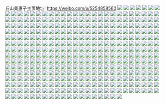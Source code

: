 丘山美惠子主页地址: https://weibo.com/u/5254858560 
![](https://wx4.sinaimg.cn/mw2000/005JCQLely1h9hqg1kg3tj32c0340qv5.jpg) 
![](https://wx4.sinaimg.cn/mw2000/005JCQLely1h9hqfu0bioj32c0340b2b.jpg) 
![](https://wx4.sinaimg.cn/mw2000/005JCQLely1h9hqgddm3hj324h2tyu0y.jpg) 
![](https://wx4.sinaimg.cn/mw2000/005JCQLely1h8usoqdkioj31sc1scx6q.jpg) 
![](https://wx4.sinaimg.cn/mw2000/005JCQLely1h8usoqw7v2j31sc1sc7ob.jpg) 
![](https://wx4.sinaimg.cn/mw2000/005JCQLely1h80srevdiaj32802yox6q.jpg) 
![](https://wx4.sinaimg.cn/mw2000/005JCQLely1h76gn8s11zj32bv28v1ky.jpg) 
![](https://wx4.sinaimg.cn/mw2000/005JCQLely1h76gn89aqsj32c033zgwe.jpg) 
![](https://wx4.sinaimg.cn/mw2000/005JCQLely1h4ukkzekchj32c03404qq.jpg) 
![](https://wx4.sinaimg.cn/mw2000/005JCQLely1h4ukkyao81j323230o7wl.jpg) 
![](https://wx4.sinaimg.cn/mw2000/005JCQLegy1h4ukl910cmj32bz32xkjn.jpg) 
![](https://wx4.sinaimg.cn/mw2000/005JCQLely1h4uklgqszmj32c034te86.jpg) 
![](https://wx4.sinaimg.cn/mw2000/005JCQLely1h4gwjol6ijj30wi17cdvc.jpg) 
![](https://wx4.sinaimg.cn/mw2000/005JCQLely1h4gwjpgzukj30wi17c4ec.jpg) 
![](https://wx4.sinaimg.cn/mw2000/005JCQLely1h3ndalepaaj328h2jy4qp.jpg) 
![](https://wx4.sinaimg.cn/mw2000/005JCQLely1h3bnhmmixcj31ow2drkjl.jpg) 
![](https://wx4.sinaimg.cn/mw2000/005JCQLely1h3bnhlidyoj32lv2bqe82.jpg) 
![](https://wx4.sinaimg.cn/mw2000/005JCQLely1h2b6db7q3cj31pf22dnmf.jpg) 
![](https://wx4.sinaimg.cn/mw2000/005JCQLely1h2b6dc0ezsj31fb1vfb29.jpg) 
![](https://wx4.sinaimg.cn/mw2000/005JCQLely1h2b6dcwt5hj31sc2dse81.jpg) 
![](https://wx4.sinaimg.cn/mw2000/005JCQLely1h2b6dahk23j31sc2ds1kx.jpg) 
![](https://wx4.sinaimg.cn/mw2000/005JCQLely1h1wae7a24rj32yo280hdu.jpg) 
![](https://wx4.sinaimg.cn/mw2000/005JCQLely1h1wae8w0ssj32802yo1kz.jpg) 
![](https://wx4.sinaimg.cn/mw2000/005JCQLely1h10ccjymxyj32802yohdw.jpg) 
![](https://wx4.sinaimg.cn/mw2000/005JCQLely1h10cc9txv2j32802yonpg.jpg) 
![](https://wx4.sinaimg.cn/mw2000/005JCQLely1h0yp074ksqj32c0340u0y.jpg) 
![](https://wx4.sinaimg.cn/mw2000/005JCQLely1h0yp09mqqtj328x1w1b2b.jpg) 
![](https://wx4.sinaimg.cn/mw2000/005JCQLely1h0yp387bdmj32io1w04qr.jpg) 
![](https://wx4.sinaimg.cn/mw2000/005JCQLely1h0yp089p2sj32c03404qq.jpg) 
![](https://wx4.sinaimg.cn/mw2000/005JCQLely1h0yp1t1t8oj31zm28i7wj.jpg) 
![](https://wx4.sinaimg.cn/mw2000/005JCQLely1h0yp392tlvj325s1n01ky.jpg) 
![](https://wx4.sinaimg.cn/mw2000/005JCQLely1h0niwzc6bjj31sc2dsx6p.jpg) 
![](https://wx4.sinaimg.cn/mw2000/005JCQLely1gxy83ph4ldj32802yonph.jpg) 
![](https://wx4.sinaimg.cn/mw2000/005JCQLely1gxy84veidtj32802yohdw.jpg) 
![](https://wx4.sinaimg.cn/mw2000/005JCQLely1gxy83s9ofcj32802yoe82.jpg) 
![](https://wx4.sinaimg.cn/mw2000/005JCQLely1gxy83t8czyj32c0340e83.jpg) 
![](https://wx4.sinaimg.cn/mw2000/005JCQLely1gxbgnn7qfxj30xs0wkagz.jpg) 
![](https://wx4.sinaimg.cn/mw2000/005JCQLely1gxbgq01gbnj30zg0zgte2.jpg) 
![](https://wx4.sinaimg.cn/mw2000/005JCQLegy1gw5rurjnz6j32802yokjm.jpg) 
![](https://wx4.sinaimg.cn/mw2000/005JCQLegy1gw5rutzuc4j32802yokjm.jpg) 
![](https://wx4.sinaimg.cn/mw2000/005JCQLely1gv5gwbgye9j624p24phdu02.jpg) 
![](https://wx4.sinaimg.cn/mw2000/005JCQLely1gty337wlfhj32802yo7wj.jpg) 
![](https://wx4.sinaimg.cn/mw2000/005JCQLely1gty335wvh9j32o22o2npe.jpg) 
![](https://wx4.sinaimg.cn/mw2000/005JCQLely1gty339cfy8j31o02i0x6q.jpg) 
![](https://wx4.sinaimg.cn/mw2000/005JCQLely1gty33gmgrkj32c02c04qq.jpg) 
![](https://wx4.sinaimg.cn/mw2000/005JCQLely1gty33de9vfj31mg1mg1kx.jpg) 
![](https://wx4.sinaimg.cn/mw2000/005JCQLely1gty33awy5vj32yo2yoe82.jpg) 
![](https://wx4.sinaimg.cn/mw2000/005JCQLely1gty33cserzj32802yo1kz.jpg) 
![](https://wx4.sinaimg.cn/mw2000/005JCQLely1gty33hs88zj31uz1uze81.jpg) 
![](https://wx4.sinaimg.cn/mw2000/005JCQLely1gty33f8j1yj32802you0y.jpg) 
![](https://wx4.sinaimg.cn/mw2000/005JCQLegy1gsrcqoqvnsj32uy26c4qs.jpg) 
![](https://wx4.sinaimg.cn/mw2000/005JCQLegy1gsrcr2x8m8j325w2x8x6q.jpg) 
![](https://wx4.sinaimg.cn/mw2000/005JCQLegy1gsrcqvjai5j32802yohdu.jpg) 
![](https://wx4.sinaimg.cn/mw2000/005JCQLegy1gsrcqylpxwj32802yoqv6.jpg) 
![](https://wx4.sinaimg.cn/mw2000/005JCQLegy1gsrcrc95m8j32c02c0e81.jpg) 
![](https://wx4.sinaimg.cn/mw2000/005JCQLegy1gsrcr74d7zj32802toe83.jpg) 
![](https://wx4.sinaimg.cn/mw2000/005JCQLegy1gsrcratzsyj32802you0y.jpg) 
![](https://wx4.sinaimg.cn/mw2000/005JCQLegy1gsrcqsix6jj62802v4e8302.jpg) 
![](https://wx4.sinaimg.cn/mw2000/005JCQLegy1gsrcrfy68bj32802yonpe.jpg) 
![](https://wx4.sinaimg.cn/mw2000/005JCQLegy1gslcyjhjsfj32c02c0qv6.jpg) 
![](https://wx4.sinaimg.cn/mw2000/005JCQLegy1gslczflqwyj32c02c0x6q.jpg) 
![](https://wx4.sinaimg.cn/mw2000/005JCQLegy1gslcyzq899j32802vw7wj.jpg) 
![](https://wx4.sinaimg.cn/mw2000/005JCQLegy1gslcz3qp7hj327x2qke83.jpg) 
![](https://wx4.sinaimg.cn/mw2000/005JCQLegy1gslcytbl8ij62c02c04qp02.jpg) 
![](https://wx4.sinaimg.cn/mw2000/005JCQLegy1gslcyrvmblj32612611ky.jpg) 
![](https://wx4.sinaimg.cn/mw2000/005JCQLegy1gslczd7m5uj327x2nmkjm.jpg) 
![](https://wx4.sinaimg.cn/mw2000/005JCQLegy1gslczj1o6jj32c02c01ky.jpg) 
![](https://wx4.sinaimg.cn/mw2000/005JCQLegy1gslcznil53j32802yoe83.jpg) 
![](https://wx4.sinaimg.cn/mw2000/005JCQLegy1gslc5s2g2hj32c02c01ky.jpg) 
![](https://wx4.sinaimg.cn/mw2000/005JCQLely1grj9vf8l2mj327u2t6hdv.jpg) 
![](https://wx4.sinaimg.cn/mw2000/005JCQLely1grj9vamh7xj32c02c0b2b.jpg) 
![](https://wx4.sinaimg.cn/mw2000/005JCQLegy1gr9gpxx2oyj326d26d4qp.jpg) 
![](https://wx4.sinaimg.cn/mw2000/005JCQLegy1gr9gpwc51qj32c02c07wh.jpg) 
![](https://wx4.sinaimg.cn/mw2000/005JCQLegy1gr9gqkfp16j32c02c0hdt.jpg) 
![](https://wx4.sinaimg.cn/mw2000/005JCQLegy1gr9gq1rd2wj32c02c07wh.jpg) 
![](https://wx4.sinaimg.cn/mw2000/005JCQLegy1gr9gpupoloj32c02c01hf.jpg) 
![](https://wx4.sinaimg.cn/mw2000/005JCQLegy1gr9gq7gnwqj32c02c0e81.jpg) 
![](https://wx4.sinaimg.cn/mw2000/005JCQLegy1gr9grh1lsij327j27j4qp.jpg) 
![](https://wx4.sinaimg.cn/mw2000/005JCQLegy1gr9grikenjj32482487qw.jpg) 
![](https://wx4.sinaimg.cn/mw2000/005JCQLegy1gr9grk1d11j32c02c07wh.jpg) 
![](https://wx4.sinaimg.cn/mw2000/005JCQLegy1gr9gswrzwkj32802yonpf.jpg) 
![](https://wx4.sinaimg.cn/mw2000/005JCQLegy1gr9gsu7c91j32g5280u0z.jpg) 
![](https://wx4.sinaimg.cn/mw2000/005JCQLegy1gr9gsy8cmvj32c02c0b29.jpg) 
![](https://wx4.sinaimg.cn/mw2000/005JCQLegy1gr9gt0iy1mj32c02c0npd.jpg) 
![](https://wx4.sinaimg.cn/mw2000/005JCQLegy1gr9gt4s7n2j32802yo1l0.jpg) 
![](https://wx4.sinaimg.cn/mw2000/005JCQLegy1gr8unwe4pij32c02c0kjl.jpg) 
![](https://wx4.sinaimg.cn/mw2000/005JCQLegy1gr8uo1elahj32c02c0noj.jpg) 
![](https://wx4.sinaimg.cn/mw2000/005JCQLegy1gr8uo6w3nzj32c02c0x6p.jpg) 
![](https://wx4.sinaimg.cn/mw2000/005JCQLegy1gr8uoq8wzpj32c03401l0.jpg) 
![](https://wx4.sinaimg.cn/mw2000/005JCQLegy1gr8uowvrmzj32c02c0e82.jpg) 
![](https://wx4.sinaimg.cn/mw2000/005JCQLegy1gr8up4mqx9j32c02c04qr.jpg) 
![](https://wx4.sinaimg.cn/mw2000/005JCQLegy1gr8upanl8fj32c02c01kx.jpg) 
![](https://wx4.sinaimg.cn/mw2000/005JCQLegy1gr8upiedthj32c02c0e81.jpg) 
![](https://wx4.sinaimg.cn/mw2000/005JCQLegy1gr8upym4laj32c02c07wh.jpg) 
![](https://wx4.sinaimg.cn/mw2000/005JCQLegy1gr7w1os14yj32c02c07wl.jpg) 
![](https://wx4.sinaimg.cn/mw2000/005JCQLegy1gr7w1m3026j32c02c0tx7.jpg) 
![](https://wx4.sinaimg.cn/mw2000/005JCQLegy1gr7w1zq8asj32c02c0b2e.jpg) 
![](https://wx4.sinaimg.cn/mw2000/005JCQLegy1gr7w22c2e2j320u27qhdt.jpg) 
![](https://wx4.sinaimg.cn/mw2000/005JCQLegy1gr7w1v7s9ej32c02c0npf.jpg) 
![](https://wx4.sinaimg.cn/mw2000/005JCQLegy1gr7w20ywa4j32c02c04qq.jpg) 
![](https://wx4.sinaimg.cn/mw2000/005JCQLegy1gr7w1ppzahj32c02c0kjl.jpg) 
![](https://wx4.sinaimg.cn/mw2000/005JCQLegy1gr7w1s7a6tj32802yonpf.jpg) 
![](https://wx4.sinaimg.cn/mw2000/005JCQLegy1gr7w1taothj32c02c0hdt.jpg) 
![](https://wx4.sinaimg.cn/mw2000/005JCQLegy1gr5ffekkajj32c02c07wh.jpg) 
![](https://wx4.sinaimg.cn/mw2000/005JCQLegy1gr5fem9rw3j32c03401ky.jpg) 
![](https://wx4.sinaimg.cn/mw2000/005JCQLegy1gr5ffbwl6lj326d26d1kx.jpg) 
![](https://wx4.sinaimg.cn/mw2000/005JCQLegy1gr5ff8ehpfj32c02c0x6p.jpg) 
![](https://wx4.sinaimg.cn/mw2000/005JCQLegy1gr5ffijrgfj32c02hctiw.jpg) 
![](https://wx4.sinaimg.cn/mw2000/005JCQLegy1gr5ff2pw1rj32c0340kjl.jpg) 
![](https://wx4.sinaimg.cn/mw2000/005JCQLegy1gr5fe4wyb0j31zd1zd1kx.jpg) 
![](https://wx4.sinaimg.cn/mw2000/005JCQLegy1gr5feqk7efj628i317qll02.jpg) 
![](https://wx4.sinaimg.cn/mw2000/005JCQLegy1gr5ffgyew6j321s21s7v2.jpg) 
![](https://wx4.sinaimg.cn/mw2000/005JCQLegy1gr475mdrsgj32802yo7wk.jpg) 
![](https://wx4.sinaimg.cn/mw2000/005JCQLegy1gr475dray3j32802yokjn.jpg) 
![](https://wx4.sinaimg.cn/mw2000/005JCQLegy1gr4759gmzhj32yo280npg.jpg) 
![](https://wx4.sinaimg.cn/mw2000/005JCQLegy1gr475hf44gj321q2u87wj.jpg) 
![](https://wx4.sinaimg.cn/mw2000/005JCQLegy1gr47611z6dj32722kehdu.jpg) 
![](https://wx4.sinaimg.cn/mw2000/005JCQLegy1gr4751v5l9j31yk2trnpe.jpg) 
![](https://wx4.sinaimg.cn/mw2000/005JCQLegy1gr475xyxmpj32802yo4qs.jpg) 
![](https://wx4.sinaimg.cn/mw2000/005JCQLegy1gr475475c8j326a2ev7wi.jpg) 
![](https://wx4.sinaimg.cn/mw2000/005JCQLegy1gr475sb4voj32802yob2c.jpg) 
![](https://wx4.sinaimg.cn/mw2000/005JCQLely1gqss5t2x1zj32802yo1kz.jpg) 
![](https://wx4.sinaimg.cn/mw2000/005JCQLely1gqss7m7m1zj32802yo1kz.jpg) 
![](https://wx4.sinaimg.cn/mw2000/005JCQLely1gqss5v5o7ej32802yo1kz.jpg) 
![](https://wx4.sinaimg.cn/mw2000/005JCQLely1gqss60a1l8j32802yo7wj.jpg) 
![](https://wx4.sinaimg.cn/mw2000/005JCQLely1gqcm60f91ij32802you18.jpg) 
![](https://wx4.sinaimg.cn/mw2000/005JCQLely1gqcm3ugkhsj32802yo4qr.jpg) 
![](https://wx4.sinaimg.cn/mw2000/005JCQLely1gqcm3wthlcj32802yo1kz.jpg) 
![](https://wx4.sinaimg.cn/mw2000/005JCQLely1gqcm41ti03j32802yoqv6.jpg) 
![](https://wx4.sinaimg.cn/mw2000/005JCQLely1gqcm6phq49j32802yoqv6.jpg) 
![](https://wx4.sinaimg.cn/mw2000/005JCQLely1gqcm40x4ijj32802yo4qs.jpg) 
![](https://wx4.sinaimg.cn/mw2000/005JCQLely1gqcm3z4986j32802yo1kz.jpg) 
![](https://wx4.sinaimg.cn/mw2000/005JCQLely1gqcm42uv0oj32802yob2b.jpg) 
![](https://wx4.sinaimg.cn/mw2000/005JCQLely1gqcm62pzqzj32802yonpf.jpg) 
![](https://wx4.sinaimg.cn/mw2000/005JCQLely1gp86hugfq9j320a2gw7wi.jpg) 
![](https://wx4.sinaimg.cn/mw2000/005JCQLely1gp86hstdjbj324u2ru1ky.jpg) 
![](https://wx4.sinaimg.cn/mw2000/005JCQLely1gp86hvnrigj327g2d8npd.jpg) 
![](https://wx4.sinaimg.cn/mw2000/005JCQLely1gp86hxs7amj31yn2ojb2a.jpg) 
![](https://wx4.sinaimg.cn/mw2000/005JCQLely1gp86hyprlkj325b2vpb2a.jpg) 
![](https://wx4.sinaimg.cn/mw2000/005JCQLely1gozn1wz28zj32802yo7wk.jpg) 
![](https://wx4.sinaimg.cn/mw2000/005JCQLely1gozn1y4b5pj32c0340b2a.jpg) 
![](https://wx4.sinaimg.cn/mw2000/005JCQLely1gozn203ig6j32802yo7wk.jpg) 
![](https://wx4.sinaimg.cn/mw2000/005JCQLely1gozn21o01cj32yo2804qs.jpg) 
![](https://wx4.sinaimg.cn/mw2000/005JCQLely1gozn23vm8lj32yo280hdw.jpg) 
![](https://wx4.sinaimg.cn/mw2000/005JCQLely1gozn4950j4j32802yohdw.jpg) 
![](https://wx4.sinaimg.cn/mw2000/005JCQLely1gozn2bldjzj32802piqv8.jpg) 
![](https://wx4.sinaimg.cn/mw2000/005JCQLely1gozn266jwej32802yoqv7.jpg) 
![](https://wx4.sinaimg.cn/mw2000/005JCQLely1gozn27q7pfj32yo280hdw.jpg) 
![](https://wx4.sinaimg.cn/mw2000/005JCQLely1gnyukhj9sdj32802yoe84.jpg) 
![](https://wx4.sinaimg.cn/mw2000/005JCQLely1gnyuklqpemj32802yo1kz.jpg) 
![](https://wx4.sinaimg.cn/mw2000/005JCQLely1gnyukekdjjj32802yohdx.jpg) 
![](https://wx4.sinaimg.cn/mw2000/005JCQLely1gnyukk67l1j32802yonpg.jpg) 
![](https://wx4.sinaimg.cn/mw2000/005JCQLely1gnxwi8lpmpj32802yob2c.jpg) 
![](https://wx4.sinaimg.cn/mw2000/005JCQLely1gnxwignpqqj32802yohdw.jpg) 
![](https://wx4.sinaimg.cn/mw2000/005JCQLely1gnxwh21hfmj32802yoe84.jpg) 
![](https://wx4.sinaimg.cn/mw2000/005JCQLely1gnxwhuumzmj32802yonpg.jpg) 
![](https://wx4.sinaimg.cn/mw2000/005JCQLegy1gnjfoods4cj30n01dstfb.jpg) 
![](https://wx4.sinaimg.cn/mw2000/005JCQLely1gnd0m0w2v3j32c0340u0y.jpg) 
![](https://wx4.sinaimg.cn/mw2000/005JCQLely1gnd0m25yfgj32c0340hdu.jpg) 
![](https://wx4.sinaimg.cn/mw2000/005JCQLely1gnd0m4qba9j32c0340kjm.jpg) 
![](https://wx4.sinaimg.cn/mw2000/005JCQLely1gnd0m6a354j32c0340b2b.jpg) 
![](https://wx4.sinaimg.cn/mw2000/005JCQLely1gn2lgg6j53j30u00u00xj.jpg) 
![](https://wx4.sinaimg.cn/mw2000/005JCQLely1gn2lgfxu8oj30u00u043v.jpg) 
![](https://wx4.sinaimg.cn/mw2000/005JCQLely1gmk7rc87gwj32802yo4qs.jpg) 
![](https://wx4.sinaimg.cn/mw2000/005JCQLely1gmk7r9oc5vj32802you0x.jpg) 
![](https://wx4.sinaimg.cn/mw2000/005JCQLely1gmk7r68ww3j32yo280u0z.jpg) 
![](https://wx4.sinaimg.cn/mw2000/005JCQLely1gmk7troiqzj32802yo7wk.jpg) 
![](https://wx4.sinaimg.cn/mw2000/005JCQLely1gmfe8306zdj30u01hcqau.jpg) 
![](https://wx4.sinaimg.cn/mw2000/005JCQLely1gmfe8k6p68j32c02c0e81.jpg) 
![](https://wx4.sinaimg.cn/mw2000/005JCQLely1gmfe8chdsjj32c02c0kjm.jpg) 
![](https://wx4.sinaimg.cn/mw2000/005JCQLely1gmfe8fnvjgj32c02c0x6q.jpg) 
![](https://wx4.sinaimg.cn/mw2000/005JCQLely1gmfe81iy6bj32c02c04qp.jpg) 
![](https://wx4.sinaimg.cn/mw2000/005JCQLely1gmfe8hanhfj32c02c07wh.jpg) 
![](https://wx4.sinaimg.cn/mw2000/005JCQLely1gmfe86a7zvj32c02c01ky.jpg) 
![](https://wx4.sinaimg.cn/mw2000/005JCQLely1gmfe88ak0nj32c02c0x6p.jpg) 
![](https://wx4.sinaimg.cn/mw2000/005JCQLely1gmfe89b3mjj30n01dsn6x.jpg) 
![](https://wx4.sinaimg.cn/mw2000/005JCQLely1gmay58sbkbj32802yokjn.jpg) 
![](https://wx4.sinaimg.cn/mw2000/005JCQLely1gmay4xdh1hj32yo2807wk.jpg) 
![](https://wx4.sinaimg.cn/mw2000/005JCQLely1gmay53ihy8j32802you0z.jpg) 
![](https://wx4.sinaimg.cn/mw2000/005JCQLely1gmay5527e4j32802yo7wl.jpg) 
![](https://wx4.sinaimg.cn/mw2000/005JCQLely1gmay4ziiv2j32bc2bcqv5.jpg) 
![](https://wx4.sinaimg.cn/mw2000/005JCQLely1gmay4vj0zzj32802yohdw.jpg) 
![](https://wx4.sinaimg.cn/mw2000/005JCQLely1gmay52d9erj32yo2804qr.jpg) 
![](https://wx4.sinaimg.cn/mw2000/005JCQLely1gmay56zj9uj32802yokjo.jpg) 
![](https://wx4.sinaimg.cn/mw2000/005JCQLely1gmay518j8cj32802yoqv7.jpg) 
![](https://wx4.sinaimg.cn/mw2000/005JCQLely1gm572yc1dej32802yohdv.jpg) 
![](https://wx4.sinaimg.cn/mw2000/005JCQLely1gm572uk9kyj32802yonpf.jpg) 
![](https://wx4.sinaimg.cn/mw2000/005JCQLely1gm573vfckxj32yo280npg.jpg) 
![](https://wx4.sinaimg.cn/mw2000/005JCQLely1gm572wkuguj32802yohdv.jpg) 
![](https://wx4.sinaimg.cn/mw2000/005JCQLegy1gltmj7848qj32802yo1l0.jpg) 
![](https://wx4.sinaimg.cn/mw2000/005JCQLegy1gltmiya1u1j32802yox6p.jpg) 
![](https://wx4.sinaimg.cn/mw2000/005JCQLegy1gltmjg2trej32802yo1l0.jpg) 
![](https://wx4.sinaimg.cn/mw2000/005JCQLegy1gltmjogxm4j32802yox6r.jpg) 
![](https://wx4.sinaimg.cn/mw2000/005JCQLely1glja85a0znj32802yo7wk.jpg) 
![](https://wx4.sinaimg.cn/mw2000/005JCQLely1glj4jdzqfpj32802yokjn.jpg) 
![](https://wx4.sinaimg.cn/mw2000/005JCQLely1glj4jacf1ij32802you0z.jpg) 
![](https://wx4.sinaimg.cn/mw2000/005JCQLely1glj4j681tmj32802yo7wk.jpg) 
![](https://wx4.sinaimg.cn/mw2000/005JCQLely1glj4j8hf4jj32802yonpf.jpg) 
![](https://wx4.sinaimg.cn/mw2000/005JCQLely1gksh4otxl2j32802yoe85.jpg) 
![](https://wx4.sinaimg.cn/mw2000/005JCQLely1gksh4rrpjcj32x527wx6s.jpg) 
![](https://wx4.sinaimg.cn/mw2000/005JCQLely1gksh4tztykj32yo280x6s.jpg) 
![](https://wx4.sinaimg.cn/mw2000/005JCQLely1gksh4vgqquj32c02c0qv7.jpg) 
![](https://wx4.sinaimg.cn/mw2000/005JCQLely1gknzr01zb5j30u00u0tic.jpg) 
![](https://wx4.sinaimg.cn/mw2000/005JCQLely1gknzqy4k96j32c02c0qv5.jpg) 
![](https://wx4.sinaimg.cn/mw2000/005JCQLely1gjzo4ps9w9j32802yo7wk.jpg) 
![](https://wx4.sinaimg.cn/mw2000/005JCQLely1gjzo4rqx1vj32802yox6s.jpg) 
![](https://wx4.sinaimg.cn/mw2000/005JCQLely1gjzo4t8qoij32802yokjo.jpg) 
![](https://wx4.sinaimg.cn/mw2000/005JCQLely1gjzo4v6ekwj32802yox6s.jpg) 
![](https://wx4.sinaimg.cn/mw2000/005JCQLely1giup077pemj32yo280e84.jpg) 
![](https://wx4.sinaimg.cn/mw2000/005JCQLely1giup0f1jdoj32802yonpg.jpg) 
![](https://wx4.sinaimg.cn/mw2000/005JCQLely1giup0mvtoqj32802yob2d.jpg) 
![](https://wx4.sinaimg.cn/mw2000/005JCQLely1giuozwicghj31o01o0e81.jpg) 
![](https://wx4.sinaimg.cn/mw2000/005JCQLely1gijiaux1g8j33401r01ky.jpg) 
![](https://wx4.sinaimg.cn/mw2000/005JCQLely1gijiatrby3j33401r04qq.jpg) 
![](https://wx4.sinaimg.cn/mw2000/005JCQLely1gijib2m9ffj35bu2t07wk.jpg) 
![](https://wx4.sinaimg.cn/mw2000/005JCQLely1gijiax9wufj33401r0kjl.jpg) 
![](https://wx4.sinaimg.cn/mw2000/005JCQLely1gijiavznw0j33401r0hdt.jpg) 
![](https://wx4.sinaimg.cn/mw2000/005JCQLely1gijias7n99j31r0340e81.jpg) 
![](https://wx4.sinaimg.cn/mw2000/005JCQLely1gijiaz04l2j33401r01kx.jpg) 
![](https://wx4.sinaimg.cn/mw2000/005JCQLely1gijiazxm12j33401r0hdt.jpg) 
![](https://wx4.sinaimg.cn/mw2000/005JCQLely1gijiay84jhj33401r0e81.jpg) 
![](https://wx4.sinaimg.cn/mw2000/005JCQLely1giieutfujgj327j2nee84.jpg) 
![](https://wx4.sinaimg.cn/mw2000/005JCQLely1giieuohhgkj32802yo7wl.jpg) 
![](https://wx4.sinaimg.cn/mw2000/005JCQLely1giieum9a7bj32802yohdw.jpg) 
![](https://wx4.sinaimg.cn/mw2000/005JCQLely1giieukkky0j32802yox6t.jpg) 
![](https://wx4.sinaimg.cn/mw2000/005JCQLely1giieuvdps1j32802yoe85.jpg) 
![](https://wx4.sinaimg.cn/mw2000/005JCQLely1giieurf3m4j32802yob2d.jpg) 
![](https://wx4.sinaimg.cn/mw2000/005JCQLely1giievq5nh0j31r0340e83.jpg) 
![](https://wx4.sinaimg.cn/mw2000/005JCQLely1gi59ifqtwfj32802yohdw.jpg) 
![](https://wx4.sinaimg.cn/mw2000/005JCQLely1ghrj86r82qj31400u017b.jpg) 
![](https://wx4.sinaimg.cn/mw2000/005JCQLely1ghei3rtuu1j30u01dtwx2.jpg) 
![](https://wx4.sinaimg.cn/mw2000/005JCQLely1gh4twesx78j32802kau11.jpg) 
![](https://wx4.sinaimg.cn/mw2000/005JCQLely1ggxp103hirj32802yohdx.jpg) 
![](https://wx4.sinaimg.cn/mw2000/005JCQLely1ggxp0ggclmj3280280u11.jpg) 
![](https://wx4.sinaimg.cn/mw2000/005JCQLely1ggxp0k4cdmj3280280x6t.jpg) 
![](https://wx4.sinaimg.cn/mw2000/005JCQLely1ggxp0brq8vj32802ckb2e.jpg) 
![](https://wx4.sinaimg.cn/mw2000/005JCQLely1ggxp0v03fgj323a2c0qv7.jpg) 
![](https://wx4.sinaimg.cn/mw2000/005JCQLely1ggxp0n8goxj328023ykjp.jpg) 
![](https://wx4.sinaimg.cn/mw2000/005JCQLely1ggxp0yimotj3280280x6t.jpg) 
![](https://wx4.sinaimg.cn/mw2000/005JCQLely1ggxp0rk693j32802yoqvb.jpg) 
![](https://wx4.sinaimg.cn/mw2000/005JCQLely1ggxp12s7c2j32802yob2d.jpg) 
![](https://wx4.sinaimg.cn/mw2000/005JCQLely1ggx7b0nwt9j31r82ohqv8.jpg) 
![](https://wx4.sinaimg.cn/mw2000/005JCQLely1ggx7b2mf59j31vd2v4kjp.jpg) 
![](https://wx4.sinaimg.cn/mw2000/005JCQLely1ggx7ayj6r5j32802yo4qv.jpg) 
![](https://wx4.sinaimg.cn/mw2000/005JCQLely1ggx7b4w4r7j323o2lxqv9.jpg) 
![](https://wx4.sinaimg.cn/mw2000/005JCQLely1ggeaflhfvsj3280280hdv.jpg) 
![](https://wx4.sinaimg.cn/mw2000/005JCQLely1ggeafo39dxj32yo2807wl.jpg) 
![](https://wx4.sinaimg.cn/mw2000/005JCQLely1ggeafqg1krj32802801l0.jpg) 
![](https://wx4.sinaimg.cn/mw2000/005JCQLely1ggeafirf5jj32dy1wt7wi.jpg) 
![](https://wx4.sinaimg.cn/mw2000/005JCQLely1gfp9mret31j32402tc7wi.jpg) 
![](https://wx4.sinaimg.cn/mw2000/005JCQLely1gfm49fvafhj31o0280npd.jpg) 
![](https://wx4.sinaimg.cn/mw2000/005JCQLely1gfgmms0qlcj31zu2xtx6q.jpg) 
![](https://wx4.sinaimg.cn/mw2000/005JCQLely1gfblqy2rhrj33402c01l0.jpg) 
![](https://wx4.sinaimg.cn/mw2000/005JCQLely1gfblqw9q9cj32802yo4qt.jpg) 
![](https://wx4.sinaimg.cn/mw2000/005JCQLely1gf7cqgt5mwj32982704qp.jpg) 
![](https://wx4.sinaimg.cn/mw2000/005JCQLely1gf5mbh95omj32c02c04qs.jpg) 
![](https://wx4.sinaimg.cn/mw2000/005JCQLely1gf5mbjuf9wj32802yokjo.jpg) 
![](https://wx4.sinaimg.cn/mw2000/005JCQLely1gesp4ttj6aj30u0140dqd.jpg) 
![](https://wx4.sinaimg.cn/mw2000/005JCQLely1gesp4t2wpij30u014012g.jpg) 
![](https://wx4.sinaimg.cn/mw2000/005JCQLely1georb64lcuj30zh0u0gyl.jpg) 
![](https://wx4.sinaimg.cn/mw2000/005JCQLely1georb75jeyj31400u0wqm.jpg) 
![](https://wx4.sinaimg.cn/mw2000/005JCQLely1georalrxs3j31400u0dvp.jpg) 
![](https://wx4.sinaimg.cn/mw2000/005JCQLely1georakykm2j31400u0wqe.jpg) 
![](https://wx4.sinaimg.cn/mw2000/005JCQLely1georb8vdfsj30u0140tp9.jpg) 
![](https://wx4.sinaimg.cn/mw2000/005JCQLely1georb9yib0j30u0140tl4.jpg) 
![](https://wx4.sinaimg.cn/mw2000/005JCQLely1ge9ww4i0bqj31o02807wi.jpg) 
![](https://wx4.sinaimg.cn/mw2000/005JCQLely1ge9ww5ve1dj31o0280b2a.jpg) 
![](https://wx4.sinaimg.cn/mw2000/005JCQLely1ge7je7mbn0j31900u0u04.jpg) 
![](https://wx4.sinaimg.cn/mw2000/005JCQLely1ge7je8tgz7j30id0c9te9.jpg) 
![](https://wx4.sinaimg.cn/mw2000/005JCQLely1ge7jerusamj32vg1bskjn.jpg) 
![](https://wx4.sinaimg.cn/mw2000/005JCQLely1ge7jf2upgsj32yo1dae81.jpg) 
![](https://wx4.sinaimg.cn/mw2000/005JCQLely1ge7je3wjsej30yh0xln9w.jpg) 
![](https://wx4.sinaimg.cn/mw2000/005JCQLely1ge7je1xupmj32801o0hdt.jpg) 
![](https://wx4.sinaimg.cn/mw2000/005JCQLely1ge2ur4ra2qj31401hckjl.jpg) 
![](https://wx4.sinaimg.cn/mw2000/005JCQLely1ge2ur58j10j33402c0e5h.jpg) 
![](https://wx4.sinaimg.cn/mw2000/005JCQLely1gdmhzyxdd7j30u01407a9.jpg) 
![](https://wx4.sinaimg.cn/mw2000/005JCQLely1gdmhzzbuv2j30u0140dkt.jpg) 
![](https://wx4.sinaimg.cn/mw2000/005JCQLely1gdmhzztfcmj30u0140q7x.jpg) 
![](https://wx4.sinaimg.cn/mw2000/005JCQLely1gdmi00gm23j30u01407dx.jpg) 
![](https://wx4.sinaimg.cn/mw2000/005JCQLely1gdj4kpyz9wj32801o04qq.jpg) 
![](https://wx4.sinaimg.cn/mw2000/005JCQLely1gdj4kp09xjj32801no7wi.jpg) 
![](https://wx4.sinaimg.cn/mw2000/005JCQLely1gd7hphycb5j32801o0b2a.jpg) 
![](https://wx4.sinaimg.cn/mw2000/005JCQLely1gcw0mfgnbqj30xq0u07b2.jpg) 
![](https://wx4.sinaimg.cn/mw2000/005JCQLely1gcw0mm04bij30u00u0tbs.jpg) 
![](https://wx4.sinaimg.cn/mw2000/005JCQLely1gcw0mk2e4cj30st0ytqbe.jpg) 
![](https://wx4.sinaimg.cn/mw2000/005JCQLely1gbhwvx9jfdj31o01o0b2d.jpg) 
![](https://wx4.sinaimg.cn/mw2000/005JCQLely1gb5f4ebh4uj32801o0x6p.jpg) 
![](https://wx4.sinaimg.cn/mw2000/005JCQLely1gb5f4fypawj32801o01ky.jpg) 
![](https://wx4.sinaimg.cn/mw2000/005JCQLely1gb5f4gwu8tj32801o07wh.jpg) 
![](https://wx4.sinaimg.cn/mw2000/005JCQLely1gb5f4iogm3j32801o07wh.jpg) 
![](https://wx4.sinaimg.cn/mw2000/005JCQLely1gavd9cqr8tj31h11o0u0x.jpg) 
![](https://wx4.sinaimg.cn/mw2000/005JCQLely1gavd9dp58zj314q1o07wh.jpg) 
![](https://wx4.sinaimg.cn/mw2000/005JCQLely1gajvfh92ttj31400u0k53.jpg) 
![](https://wx4.sinaimg.cn/mw2000/005JCQLely1gajvfvjyr1j340x2om7wt.jpg) 
![](https://wx4.sinaimg.cn/mw2000/005JCQLely1gajvfgugr7j31o0140x6q.jpg) 
![](https://wx4.sinaimg.cn/mw2000/005JCQLely1gajvfey0xaj30xr1o0x6p.jpg) 
![](https://wx4.sinaimg.cn/mw2000/005JCQLely1gajvffl69rj31o0140qv5.jpg) 
![](https://wx4.sinaimg.cn/mw2000/005JCQLely1gajvfhg6fgj31900u0add.jpg) 
![](https://wx4.sinaimg.cn/mw2000/005JCQLely1gajvfe9qgjj31o00xr4qq.jpg) 
![](https://wx4.sinaimg.cn/mw2000/005JCQLely1gajvfiksrwj31o0190kjm.jpg) 
![](https://wx4.sinaimg.cn/mw2000/005JCQLely1gajvfowqgpj34482qte8d.jpg) 
![](https://wx4.sinaimg.cn/mw2000/005JCQLely1gagdchrym5j31901o0b2a.jpg) 
![](https://wx4.sinaimg.cn/mw2000/005JCQLely1g9rwar5i3oj3190190b29.jpg) 
![](https://wx4.sinaimg.cn/mw2000/005JCQLely1g9rwarzqxcj31901904qp.jpg) 
![](https://wx4.sinaimg.cn/mw2000/005JCQLely1g9rwasvlz1j31901904qp.jpg) 
![](https://wx4.sinaimg.cn/mw2000/005JCQLely1g9rwaut3i5j31901904qr.jpg) 
![](https://wx4.sinaimg.cn/mw2000/005JCQLely1g9p9ytigw9j31400u0gsn.jpg) 
![](https://wx4.sinaimg.cn/mw2000/005JCQLely1g9p9z1zw11j310f14n1kx.jpg) 
![](https://wx4.sinaimg.cn/mw2000/005JCQLely1g9e3pxd4t7j31eh0xgx6p.jpg) 
![](https://wx4.sinaimg.cn/mw2000/005JCQLely1g9e3q7zefbj31901o0x6q.jpg) 
![](https://wx4.sinaimg.cn/mw2000/005JCQLely1g9e3qavkrtj31o0190npe.jpg) 
![](https://wx4.sinaimg.cn/mw2000/005JCQLely1g9e3qdbuh7j31o0190kjm.jpg) 
![](https://wx4.sinaimg.cn/mw2000/005JCQLely1g9e3ptu6qpj31o01o0u11.jpg) 
![](https://wx4.sinaimg.cn/mw2000/005JCQLely1g9e3q4s1czj31d2190b2a.jpg) 
![](https://wx4.sinaimg.cn/mw2000/005JCQLely1g9e3q2fibhj31e1162x6p.jpg) 
![](https://wx4.sinaimg.cn/mw2000/005JCQLely1g9e3qfkaucj317m1ixb2a.jpg) 
![](https://wx4.sinaimg.cn/mw2000/005JCQLely1g9e3q0eudpj31j417db2a.jpg) 
![](https://wx4.sinaimg.cn/mw2000/005JCQLely1g99igdaz8cj30u014046o.jpg) 
![](https://wx4.sinaimg.cn/mw2000/005JCQLely1g7xn760j41j33402c0npd.jpg) 
![](https://wx4.sinaimg.cn/mw2000/005JCQLely1g7m5f7c0owj30y9166npd.jpg) 
![](https://wx4.sinaimg.cn/mw2000/005JCQLely1g77ho7lviij3190190e82.jpg) 
![](https://wx4.sinaimg.cn/mw2000/005JCQLely1g77ho62n2hj3190190b29.jpg) 
![](https://wx4.sinaimg.cn/mw2000/005JCQLely1g77ho6uwa0j31901gix6p.jpg) 
![](https://wx4.sinaimg.cn/mw2000/005JCQLely1g77ho5hcfij31901fekjm.jpg) 
![](https://wx4.sinaimg.cn/mw2000/005JCQLely1g6w26jng0wj310g15nb29.jpg) 
![](https://wx4.sinaimg.cn/mw2000/005JCQLely1g6bxpl8i0aj31o01o01kz.jpg) 
![](https://wx4.sinaimg.cn/mw2000/005JCQLely1g6bxpme37ij31o01o0x6q.jpg) 
![](https://wx4.sinaimg.cn/mw2000/005JCQLely1g67m0fjfo7j31901o0hdu.jpg) 
![](https://wx4.sinaimg.cn/mw2000/005JCQLely1g67m0hngq1j31901o0qv6.jpg) 
![](https://wx4.sinaimg.cn/mw2000/005JCQLely1g67m0jczuwj31901o0npe.jpg) 
![](https://wx4.sinaimg.cn/mw2000/005JCQLely1g67m0mlkojj31901o0npe.jpg) 
![](https://wx4.sinaimg.cn/mw2000/005JCQLegy1g5i2rmvh2kj3190190npd.jpg) 
![](https://wx4.sinaimg.cn/mw2000/005JCQLegy1g5i2rp2v89j3190190npd.jpg) 
![](https://wx4.sinaimg.cn/mw2000/005JCQLegy1g5i2rrayahj3190190npd.jpg) 
![](https://wx4.sinaimg.cn/mw2000/005JCQLegy1g5i2rjyb80j3190190hdt.jpg) 
![](https://wx4.sinaimg.cn/mw2000/005JCQLegy1g5g2heb8ylj31901o04qr.jpg) 
![](https://wx4.sinaimg.cn/mw2000/005JCQLegy1g5g2hijj8yj31901o04qr.jpg) 
![](https://wx4.sinaimg.cn/mw2000/005JCQLely1g5ej7xo0yij31o01901ky.jpg) 
![](https://wx4.sinaimg.cn/mw2000/005JCQLely1g5ej83x3axj337k2eo4qq.jpg) 
![](https://wx4.sinaimg.cn/mw2000/005JCQLely1g5ej80g9i1j31401hchdt.jpg) 
![](https://wx4.sinaimg.cn/mw2000/005JCQLely1g5ej82x0o9j31901o0b2a.jpg) 
![](https://wx4.sinaimg.cn/mw2000/005JCQLely1g5ej852s19j31401hcnpd.jpg) 
![](https://wx4.sinaimg.cn/mw2000/005JCQLely1g5ej87mme4j32eo37k1kz.jpg) 
![](https://wx4.sinaimg.cn/mw2000/005JCQLely1g5ej7yxt08j31o01904qq.jpg) 
![](https://wx4.sinaimg.cn/mw2000/005JCQLely1g5ej88emszj32eo37k7wh.jpg) 
![](https://wx4.sinaimg.cn/mw2000/005JCQLely1g5ej81t0whj31401hc7wh.jpg) 
![](https://wx4.sinaimg.cn/mw2000/005JCQLely1g59pcy2g62j30u00u1go3.jpg) 
![](https://wx4.sinaimg.cn/mw2000/005JCQLely1g59pcy8n4zj30u00u1wgf.jpg) 
![](https://wx4.sinaimg.cn/mw2000/005JCQLely1g59pcygb6gj30u00u2gnw.jpg) 
![](https://wx4.sinaimg.cn/mw2000/005JCQLely1g4fpbg2e7cj30u0140dk5.jpg) 
![](https://wx4.sinaimg.cn/mw2000/005JCQLely1g4fpbgtdiuj30u0140n2y.jpg) 
![](https://wx4.sinaimg.cn/mw2000/005JCQLegy1g4138r3jnnj31o01931ky.jpg) 
![](https://wx4.sinaimg.cn/mw2000/005JCQLegy1g4138xr6j2j32c0340b2e.jpg) 
![](https://wx4.sinaimg.cn/mw2000/005JCQLegy1g4138pizv8j31901o0qv5.jpg) 
![](https://wx4.sinaimg.cn/mw2000/005JCQLegy1g41392gyy4j32c0340kjq.jpg) 
![](https://wx4.sinaimg.cn/mw2000/005JCQLegy1g41396lm05j31400u0tjh.jpg) 
![](https://wx4.sinaimg.cn/mw2000/005JCQLegy1g413935slqj31400u0jwc.jpg) 
![](https://wx4.sinaimg.cn/mw2000/005JCQLegy1g41394hqrcj337k2eox6p.jpg) 
![](https://wx4.sinaimg.cn/mw2000/005JCQLegy1g4138snpe8j31o0193x6p.jpg) 
![](https://wx4.sinaimg.cn/mw2000/005JCQLegy1g413962l8tj32eo37k1ky.jpg) 
![](https://wx4.sinaimg.cn/mw2000/005JCQLely1g2t9vg8qrej30u00u00xb.jpg) 
![](https://wx4.sinaimg.cn/mw2000/005JCQLely1g2kz7u7ksqj30u00u0q84.jpg) 
![](https://wx4.sinaimg.cn/mw2000/005JCQLely1g2kz7vusa7j30u00u0af2.jpg) 
![](https://wx4.sinaimg.cn/mw2000/005JCQLely1g22kscp0s6j31o01901ky.jpg) 
![](https://wx4.sinaimg.cn/mw2000/005JCQLegy1fwfqo4v1plj30qo0zk489.jpg) 
![](https://wx4.sinaimg.cn/mw2000/005JCQLegy1fwfqo5mc9lj30qo0zkdkg.jpg) 
![](https://wx4.sinaimg.cn/mw2000/005JCQLegy1fwfqo75vzxj30qo0zkn95.jpg) 
![](https://wx4.sinaimg.cn/mw2000/005JCQLegy1fwfqo8als8j30qo0zkjyj.jpg) 
![](https://wx4.sinaimg.cn/mw2000/005JCQLegy1fwblijfcdrj30u0140e6p.jpg) 
![](https://wx4.sinaimg.cn/mw2000/005JCQLegy1fwblikg62tj30u0140kg7.jpg) 
![](https://wx4.sinaimg.cn/mw2000/005JCQLegy1fw70hju5qfj31400u0kj8.jpg) 
![](https://wx4.sinaimg.cn/mw2000/005JCQLegy1fw70ff96zkj31400u01kx.jpg) 
![](https://wx4.sinaimg.cn/mw2000/005JCQLegy1fw70mclzkjj32o03k0u10.jpg) 
![](https://wx4.sinaimg.cn/mw2000/005JCQLegy1fw70mh5d8jj32o03k0u10.jpg) 
![](https://wx4.sinaimg.cn/mw2000/005JCQLely1fs8qkieki9j30u00u0k8i.jpg) 
![](https://wx4.sinaimg.cn/mw2000/005JCQLely1fs8qkjfnefj30u00u07ld.jpg) 
